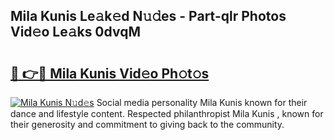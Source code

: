 ## Mila Kunis  Le𝚊k𝚎d N𝚞𝚍es - Part-qlr Photos Vid𝚎o Le𝚊ks 0dvqM

# <h2><a href="http://fbccsog.evod.top/?m=Mila+Kunis+">🔗 👉🔴 Mila Kunis  Vid𝚎o Ph𝚘t𝚘s</a></h2>

[![Mila Kunis  N𝚞d𝚎s](https://i.imgur.com/8V9OHl7.gif)](http://fbccsog.evod.top/?m=Mila+Kunis+)
Social media personality Mila Kunis  known for their dance and lifestyle content. Respected philanthropist Mila Kunis , known for their generosity and commitment to giving back to the community. 
